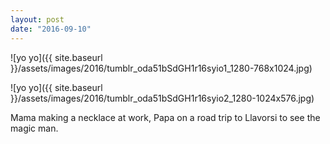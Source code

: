 ```yaml
---
layout: post
date: "2016-09-10"
---
```


![yo yo]({{ site.baseurl }}/assets/images/2016/tumblr_oda51bSdGH1r16syio1_1280-768x1024.jpg)

![yo yo]({{ site.baseurl }}/assets/images/2016/tumblr_oda51bSdGH1r16syio2_1280-1024x576.jpg)

Mama making a necklace at work, Papa on a road trip to Llavorsi to see the magic man.
